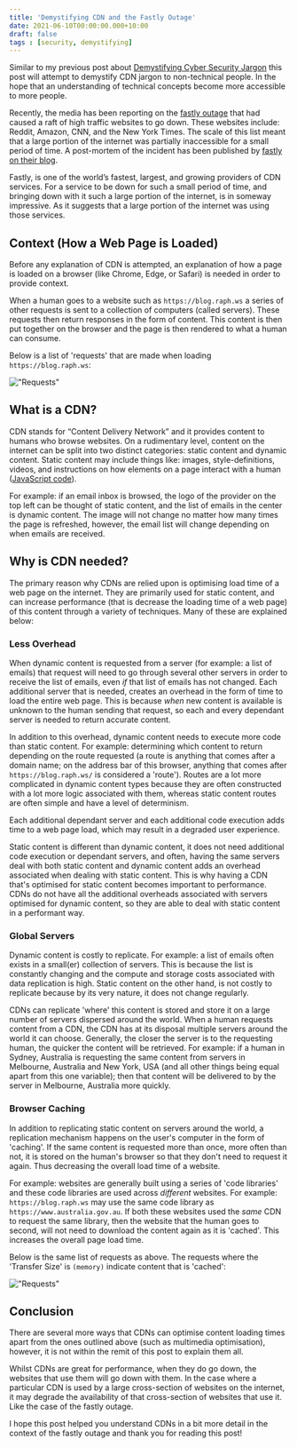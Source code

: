 ```yaml
---
title: 'Demystifying CDN and the Fastly Outage'
date: 2021-06-10T00:00:00.000+10:00
draft: false
tags : [security, demystifying]
---
```


Similar to my previous post about [Demystifying Cyber Security
Jargon](./demystifying-cyber-security-jargon.md) this post will attempt to
demystify CDN jargon to non-technical people. In the hope that an understanding
of technical concepts become more accessible to more people.

Recently, the media has been reporting on the [fastly
outage](https://www.cnbc.com/2021/06/08/reddit-and-global-news-sites-go-offline.html)
that had caused a raft of high traffic websites to go down. These websites
include: Reddit, Amazon, CNN, and the New York Times. The scale of this list
meant that a large portion of the internet was partially inaccessible for a
small period of time. A post-mortem of the incident has been published by
[fastly on their blog](https://www.fastly.com/blog/summary-of-june-8-outage).

Fastly, is one of the world’s fastest, largest, and growing providers of CDN
services. For a service to be down for such a small period of time, and bringing
down with it such a large portion of the internet, is in someway impressive. As
it suggests that a large portion of the internet was using those services.

## Context (How a Web Page is Loaded)

Before any explanation of CDN is attempted, an explanation of how a page is
loaded on a browser (like Chrome, Edge, or Safari) is needed in order to provide context.

When a human goes to a website such as `https://blog.raph.ws` a series of other
requests is sent to a collection of computers (called servers). These requests
then return responses in the form of content. This content is then put together
on the browser and the page is then rendered to what a human can consume.

Below is a list of 'requests' that are made when loading `https://blog.raph.ws`:

!["Requests"](/images/requests.png "requests")

## What is a CDN?

CDN stands for “Content Delivery Network” and it provides content to humans who
browse websites. On a rudimentary level, content on the internet can be split
into two distinct categories: static content and dynamic content. Static content
may include things like: images, style-definitions, videos, and instructions on
how elements on a page interact with a human ([JavaScript
code](https://en.wikipedia.org/wiki/JavaScript)).

For example: if an email inbox is browsed, the logo of the provider on the top
left can be thought of static content, and the list of emails in the center is
dynamic content.  The image will not change no matter how many times the page is
refreshed, however, the email list will change depending on when emails are
received.

## Why is CDN needed?

The primary reason why CDNs are relied upon is optimising load time of a web
page on the internet. They are primarily used for static content, and can
increase performance (that is decrease the loading time of a web page) of this
content through a variety of techniques.  Many of these are explained below:

### Less Overhead

When dynamic content is requested from a server (for example: a list of emails)
that request will need to go through several other servers in order to receive
the list of emails, even *if* that list of emails has not changed. Each
additional server that is needed, creates an overhead in the form of time to
load the entire web page. This is because *when* new content is available is
unknown to the human sending that request, so each and every dependant server is
needed to return accurate content.

In addition to this overhead, dynamic content needs to execute more code than
static content. For example: determining which content to return depending on
the route requested (a route is anything that comes after a domain name; on the
address bar of this browser, anything that comes after `https://blog.raph.ws/`
is considered a 'route').  Routes are a lot more complicated in dynamic content
types because they are often constructed with a lot more logic associated with
them, whereas static content routes are often simple and have a level of
determinism.

Each additional dependant server and each additional code execution adds time to
a web page load, which may result in a degraded user experience.

Static content is different than dynamic content, it does not need additional
code execution or dependant servers, and often, having the same servers deal
with both static content and dynamic content adds an overhead associated when
dealing with static content. This is why having a CDN that's optimised for
static content becomes important to performance. CDNs do not have all the
additional overheads associated with servers optimised for dynamic content, so
they are able to deal with static content in a performant way.

### Global Servers

Dynamic content is costly to replicate. For example: a list of emails often
exists in a small(er) collection of servers. This is because the list is constantly
changing and the compute and storage costs associated with data replication is
high. Static content on the other hand, is not costly to replicate because by
its very nature, it does not change regularly.

CDNs can replicate 'where' this content is stored and store it on a large number
of servers dispersed around the world. When a human requests content from a CDN,
the CDN has at its disposal multiple servers around the world it can choose.
Generally, the closer the server is to the requesting human, the quicker the
content will be retrieved. For example: if a human in Sydney, Australia is
requesting the same content from servers in Melbourne, Australia and New York,
USA (and all other things being equal apart from this one variable); then that
content will be delivered to by the server in Melbourne, Australia more quickly.

### Browser Caching

In addition to replicating static content on servers around the world, a
replication mechanism happens on the user's computer in the form of 'caching'.
If the same content is requested more than once, more often than not, it is
stored on the human's browser so that they don't need to request it again. Thus
decreasing the overall load time of a website.

For example: websites are generally built using a series of 'code libraries' and
these code libraries are used across *different* websites. For example:
`https://blog.raph.ws` may use the same code library as
`https://www.australia.gov.au`. If both these websites used the *same* CDN to
request the same library, then the website that the human goes to second, will
not need to download the content again as it is 'cached'. This increases the
overall page load time.

Below is the same list of requests as above. The requests where the 'Transfer
Size' is `(memory)` indicate content that is 'cached':

!["Requests"](/images/requests-memory.png "requests from memory")

## Conclusion

There are several more ways that CDNs can optimise content loading times apart
from the ones outlined above (such as multimedia optimisation), however, it is
not within the remit of this post to explain them all.

Whilst CDNs are great for performance, when they do go down, the websites that
use them will go down with them. In the case where a particular CDN is used by a
large cross-section of websites on the internet, it may degrade the availability
of that cross-section of websites that use it. Like the case of the fastly
outage.

I hope this post helped you understand CDNs in a bit more detail in the context
of the fastly outage and thank you for reading this post!
